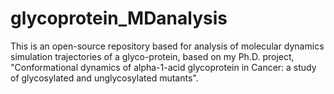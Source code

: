 # glycoprotein_MDanalysis
This is an open-source repository based for analysis of molecular dynamics simulation trajectories of a glyco-protein, based on my Ph.D. project, "Conformational dynamics of alpha-1-acid glycoprotein in Cancer: a study of glycosylated and unglycosylated mutants".
